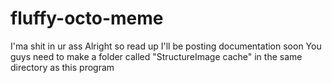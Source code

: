 # fluffy-octo-meme
I'ma shit in ur ass
Alright so read up I'll be posting documentation soon
You guys need to make a folder called "StructureImage cache" in the same directory as this program
